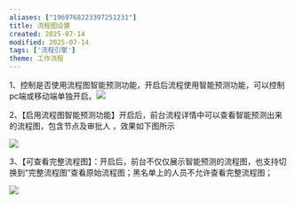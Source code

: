 ```yaml
---
aliases: ["1969768223397251231"]
title: 流程图设置
created: 2025-07-14
modified: 2025-07-14
tags: ['流程引擎']
theme: 工作流程
---
```


1、控制是否使用流程图智能预测功能，开启后流程使用智能预测功能，可以控制pc端或移动端单独开启。![](fbb85a78d76b4c8a86ca5b9edfe8ec52.jpg)

2、【启用流程图智能预测功能】开启后，前台流程详情中可以查看智能预测出来的流程图，包含节点及审批人 ，效果如下图所示

![](29faf77eb0c6f4c2b58c6dcf920a5868.jpg)

3、【可查看完整流程图】：开启后，前台不仅仅展示智能预测的流程图，也支持切换到“完整流程图”查看原始流程图；黑名单上的人员不允许查看完整流程图；

![](25a5ac1422be9b21c386769d0699b279.jpg)
